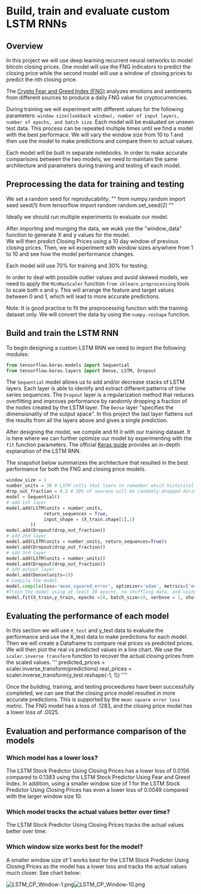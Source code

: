  # Build, train and evaluate custom LSTM RNNs
 ## Overview
 In this project we will use deep learning recurrent neural networks to model bitcoin closing prices. One model will use the FNG indicators to predict the closing price while the second model will use a window of closing prices to predict the nth closing price. 

The [Crypto Fear and Greed Index (FNG)](https://alternative.me/crypto/fear-and-greed-index/) analyzes emotions and sentiments from different sources to produce a daily FNG value for cryptocurrencies. 

During training we will experiment with different values for the following parameters: `window size(lookback window), number of input layers, number of epochs, and batch size`. Each model will be evaluated on unseen test data. This process can be repeated multiple times until we find a model with the best performace. We will vary the window size from 10 to 1 and then use the model to make predictions and compare them to actual values.

Each model will be built in separate notebooks. In order to make accurate comparisons between the two models, we need to maintain the same architecture and parameters during training and testing of each model. 

 ## Preprocessing the data for training and testing
 We set a random seed for reproducability.
"" 
from numpy.random import seed
seed(1)
from tensorflow import random
random.set_seed(2)
""

Ideally we should run multiple experiments to evaluate our model.

After importing and munging the data, we wukk yse the "window_data" function to generate X and y values for the model.  
We will then predict Closing Prices using a 10 day window of previous closing prices. Then, we wil experiment with window sizes anywhere from 1 to 10 and see how the model performance changes.

Each model will use 70% for training and 30% for testing. 
 
 In order to deal with possible outlier values and avoid skewed models, we need to apply the `MinMaxScaler` function `from sklearn.preprocessing` tools  to scale both x and y. This will arrange the feature and target values between 0 and 1, which will lead to more accurate predictions. 

 Note: It is good practice to fit the preprocessing function with the training dataset only. 
 We will convert the data by using the `numpy.reshape` function. 

 ## Build and train the LSTM RNN
 To begin designing a custom LSTM RNN we need to import the following modules: 
 ```python 
 from tensorflow.keras.models import Sequential 
 from tensorflow.keras.layers import Dense, LSTM, Dropout
 ```
 The `Sequential` model allows us to add and/or decrease stacks of LSTM layers. Each layer is able to identify and extract different patterns of time series sequences. The `Dropout` layer is a regularization method that reduces overfitting and improves performance by randomly dropping a fraction of the nodes created by the LSTM layer. The `Dense` layer "specifies the dimensionality of the output space". In this project the last layer flattens out the results from all the layers above and gives a single prediction. 

 After designing the model, we compile and fit it with our training dataset. It is here where we can further optimize our model by experimenting with the `fit` function parameters. The official [Keras guide](https://keras.io/guides/) provides an in-depth explanation of the LSTM RNN. 
 
 The snapshot below summarizes the architecture that resulted in the best performance for both the FNG and closing price models. 
 ```python
 window_size = 1 
 number_units = 30 # LSTM cells that learn to remember which historical patterns are important. 
 drop_out_fraction = 0.2 # 20% of neurons will be randomly dropped during each epoch
 model = Sequential()
# add 1st layer
model.add(LSTM(units = number_units, 
               return_sequences = True,  
               input_shape = (X_train.shape[1],1)
          ))
model.add(Dropout(drop_out_fraction))
# add 2nd layer
model.add(LSTM(units = number_units, return_sequences=True))
model.add(Dropout(drop_out_fraction))
# add 3rd layer 
model.add(LSTM(units = number_units))
model.add(Dropout(drop_out_fraction))
# add output layer
model.add(Dense(units=1))
# Compile the model
model.compile(loss='mean_squared_error', optimizer='adam', metrics=['mse'])
#Train the model using at least 10 epochs, no shuffling data, and using a batch size of 10
model.fit(X_train,y_train, epochs =10, batch_size=10, verbose = 1, shuffle=False)
 ```

## Evaluating the performance of each model
In this section we will use `X_test` and y_test data to evaluate the performance and use the X_test data to make predictions for each model. Then we will create a Dataframe to compare real prices vs predicted prices. We will then plot the real vs predicted values in a line chart.
We use the `scaler.inverse transform` function to recover the actual closing prices from the scaled values. 
'''
predicted_prices = scaler.inverse_transform(predictions)
real_prices = scaler.inverse_transform(y_test.reshape(-1, 1))
''''

Once the building, training, and testing proceedures have been successfully completed, we can see that the closing price model resulted in more accurate predictions. This is supported by the `mean square error loss` metric. The FNG model has a loss of .1283, and the closing price model has a lower loss of .0025. 

## Evaluation and performance comparison of the models

### Which model has a lower loss?

The LSTM Stock Predictor Using Closing Prices has a lower loss of 0.0156 compared to 0.1383 using the LSTM Stock Predictor Using Fear and Greed Index. In addition, using a smaller window size of 1 for the LSTM Stock Predictor Using Closing Prices has even a lower loss of 0.0049 compared with the larger window size 10.

### Which model tracks the actual values better over time?

The LSTM Stock Predictor Using Closing Prices tracks the actual values better over time. 


### Which window size works best for the model?

A smaller window size of 1 works best for the LSTM Stock Predictor Using Closing Prices as the model has a lower loss 
and tracks the actual values much closer. See chart below:

![LSTM_CP_Window-1.png](attachment:1e78e588-3c45-4d77-b7fd-5bdebeb91696.png)![LSTM_CP_Window-10.png](attachment:528f8396-3696-4650-b7ad-66a5cd3ab2da.png)







